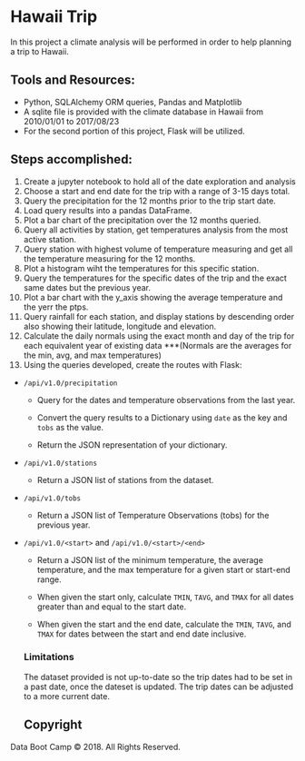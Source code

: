 # Hawaii Trip
In this project a climate analysis will be performed in order to help planning a trip to Hawaii. 

## Tools and Resources:
* Python, SQLAlchemy ORM queries, Pandas and Matplotlib
* A sqlite file is provided with the climate database in Hawaii from 2010/01/01 to 2017/08/23
* For the second portion of this project, Flask will be utilized. 

## Steps accomplished:
1. Create a jupyter notebook to hold all of the date exploration and analysis
2. Choose a start and end date for the trip with a range of 3-15 days total. 
3. Query the precipitation for the 12 months prior to the trip start date.
4. Load query results into a pandas DataFrame.
5. Plot a bar chart of the  precipitation over the 12 months queried.
6. Query all activities by station, get temperatures analysis from the most active station.
7. Query station with highest volume of temperature measuring and get all the 
temperature measuring for the 12 months. 
8. Plot a histogram wiht the temperatures for this specific station.
9. Query the temperatures for the specific dates of the trip and the exact same
dates but the previous year.
10. Plot a bar chart with the y_axis showing the average temperature and the yerr the ptps.
11. Query rainfall for each station, and display stations by descending order also showing their latitude, longitude and elevation.
12. Calculate the daily normals using the exact month and day of the trip for each equivalent year of existing data ***(Normals are the averages for the min, avg, and max temperatures) 
13. Using the queries developed, create the routes with Flask:

* `/api/v1.0/precipitation`

  * Query for the dates and temperature observations from the last year.

  * Convert the query results to a Dictionary using `date` as the key and `tobs` as the value.

  * Return the JSON representation of your dictionary.

* `/api/v1.0/stations`

  * Return a JSON list of stations from the dataset.

* `/api/v1.0/tobs`

  * Return a JSON list of Temperature Observations (tobs) for the previous year.

* `/api/v1.0/<start>` and `/api/v1.0/<start>/<end>`

  * Return a JSON list of the minimum temperature, the average temperature, and the max temperature for a given start or start-end range.

  * When given the start only, calculate `TMIN`, `TAVG`, and `TMAX` for all dates greater than and equal to the start date.

  * When given the start and the end date, calculate the `TMIN`, `TAVG`, and `TMAX` for dates between the start and end date inclusive.

  ### Limitations
  The dataset provided is not up-to-date so the trip dates had to be set in a past date, once the dateset is updated. The trip dates can be adjusted to a more current date.
  
  ## Copyright
 Data Boot Camp © 2018. All Rights Reserved.
